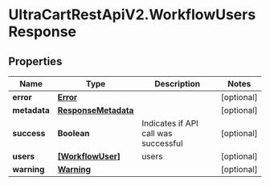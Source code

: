# UltraCartRestApiV2.WorkflowUsersResponse

## Properties
Name | Type | Description | Notes
------------ | ------------- | ------------- | -------------
**error** | [**Error**](Error.md) |  | [optional] 
**metadata** | [**ResponseMetadata**](ResponseMetadata.md) |  | [optional] 
**success** | **Boolean** | Indicates if API call was successful | [optional] 
**users** | [**[WorkflowUser]**](WorkflowUser.md) | users | [optional] 
**warning** | [**Warning**](Warning.md) |  | [optional] 


